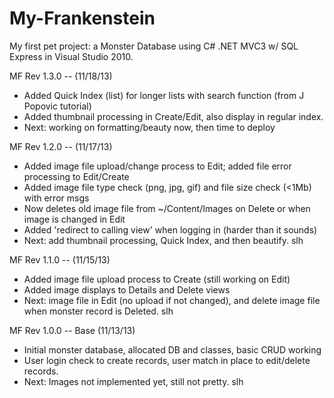 My-Frankenstein
===============

My first pet project: a Monster Database using C# .NET MVC3 w/ SQL Express in Visual Studio 2010.


MF Rev 1.3.0 -- (11/18/13)
- Added Quick Index (list) for longer lists with search function (from J Popovic tutorial)
- Added thumbnail processing in Create/Edit, also display in regular index.
- Next: working on formatting/beauty now, then time to deploy

MF Rev 1.2.0 -- (11/17/13)
- Added image file upload/change process to Edit; added file error processing to Edit/Create
- Added image file type check (png, jpg, gif) and file size check (<1Mb) with error msgs
- Now deletes old image file from ~/Content/Images on Delete or when image is changed in Edit
- Added 'redirect to calling view' when logging in (harder than it sounds)
- Next:  add thumbnail processing, Quick Index, and then beautify.  slh

MF Rev 1.1.0 -- (11/15/13)
- Added image file upload process to Create (still working on Edit)
- Added image displays to Details and Delete views
- Next:  image file in Edit (no upload if not changed), and delete image file when monster record is Deleted.  slh

MF Rev 1.0.0 -- Base (11/13/13)
- Initial monster database, allocated DB and classes, basic CRUD working
- User login check to create records, user match in place to edit/delete records.
- Next: Images not implemented yet, still not pretty.  slh


